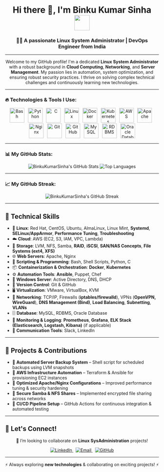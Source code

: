 <h1 align="center">Hi there 👋, I'm Binku Kumar Sinha <img src="https://media.giphy.com/media/hvKD2o4I0LhY9NlT2W/giphy.gif" width="50" style="vertical-align: middle;"></h1>  
<h3 align="center">👨‍💻 A passionate Linux System Administrator | DevOps Engineer from India</h3>  

---

<p align="center">
    Welcome to my GitHub profile! I'm a dedicated <b>Linux System Administrator</b> with a robust background in <b>Cloud Computing</b>, <b>Networking</b>, and <b>Server Management</b>. My passion lies in automation, system optimization, and ensuring robust security practices. I thrive on solving complex technical challenges and continuously learning new technologies.
</p>

---

### 🔥 Technologies & Tools I Use:

<p align="center">
    <img src="https://img.icons8.com/color/48/000000/bash.png" alt="Bash" width="48" height="48" title="Bash Scripting"> &nbsp;
    <img src="https://img.icons8.com/color/48/000000/python.png" alt="Python" width="48" height="48" title="Python Programming"> &nbsp;
    <img src="https://img.icons8.com/color/48/000000/c-programming.png" alt="C" width="48" height="48" title="C Programming"> &nbsp;
    <img src="https://img.icons8.com/color/48/000000/linux.png" alt="Linux" width="48" height="48" title="Linux Operating System"> &nbsp;
    <img src="https://img.icons8.com/color/48/000000/docker.png" alt="Docker" width="48" height="48" title="Docker Containerization"> &nbsp;
    <img src="https://img.icons8.com/color/48/000000/kubernetes.png" alt="Kubernetes" width="48" height="48" title="Kubernetes Orchestration"> &nbsp;
    <img src="https://img.icons8.com/color/48/000000/amazon-web-services.png" alt="AWS" width="48" height="48" title="Amazon Web Services"> &nbsp;
    <img src="./assets/icons/apache.png" alt="Apache" width="48" height="48" title="Apache HTTP Server"> &nbsp;
    <img src="https://img.icons8.com/color/48/000000/nginx.png" alt="Nginx" width="48" height="48" title="Nginx Web Server"> &nbsp;
    <img src="https://img.icons8.com/color/48/000000/git.png" alt="Git" width="48" height="48" title="Git Version Control"> &nbsp;
    <img src="https://img.icons8.com/color/48/000000/github.png" alt="GitHub" width="48" height="48" title="GitHub"> &nbsp;
    <img src="https://img.icons8.com/color/48/000000/mysql-logo.png" alt="MySQL" width="48" height="48" title="MySQL Database"> &nbsp;
    <img src="https://img.icons8.com/color/48/000000/database.png" alt="RDBMS" width="48" height="48" title="Relational Database Management Systems"> &nbsp;
    <img src="https://img.icons8.com/color/48/000000/oracle.png" alt="Oracle Database" width="48" height="48" title="Oracle Database">
</p>

---

### 📊 My GitHub Stats:

<p align="center">
    <img src="https://github-readme-stats.vercel.app/api?username=BinkuKumarSinha&show_icons=true&theme=dark&include_all_commits=true&count_private=true&line_height=21" alt="BinkuKumarSinha's GitHub Stats"/>
    <img src="https://github-readme-stats.vercel.app/api/top-langs/?username=BinkuKumarSinha&layout=compact&theme=dark&hide_title=true&langs_count=6&line_height=21" alt="Top Languages"/>
</p>

---

### 📈 My GitHub Streak:

<p align="center">
    <img src="https://github-readme-streak-stats.herokuapp.com/?user=BinkuKumarSinha&theme=dark&hide_border=true&date_format=M%20j%5B%2C%20Y%5D" alt="BinkuKumarSinha's GitHub Streak"/>
</p>

---

## 🔧 Technical Skills  
- 🐧 **Linux**: Red Hat, CentOS, Ubuntu, AlmaLinux, Linux Mint, **Systemd**, **SELinux/AppArmor**, **Performance Tuning**, **Troubleshooting**
- ☁️ **Cloud**: AWS (EC2, S3, IAM, VPC, Lambda)  
- 💾 **Storage**: LVM, NFS, Samba, **RAID**, **iSCSI**, **SAN/NAS Concepts**, **File Systems (ext4, XFS)**
- 🌐 **Web Servers**: Apache, Nginx  
- 📝 **Scripting & Programming**: Bash, Shell Scripts, Python, C  
- 📦 **Containerization & Orchestration**: **Docker**, **Kubernetes**
- ⚙️ **Automation Tools**: **Ansible**, Puppet, Chef
- 🏢 **Windows Server**: Active Directory, DNS, DHCP  
- 🔗 **Version Control**: Git & GitHub  
- 🖥️ **Virtualization**: VMware, VirtualBox, KVM  
- 🔌 **Networking**: TCP/IP, Firewalls (**iptables/firewalld**), VPNs (**OpenVPN, WireGuard**), **DNS Management (Bind)**, **Load Balancing**, **Subnetting**, **VLANs**
-  🗄️ **Database**: MySQL, RDBMS, Oracle Database   
- 📡 **Monitoring & Logging**: **Prometheus**, **Grafana**, **ELK Stack (Elasticsearch, Logstash, Kibana)** (if applicable)
- 💬 **Communication Tools**: Slack, LinkedIn  

---

## 🚀 Projects & Contributions  
- 🔹 **Automated Server Backup System** – Shell script for scheduled backups using LVM snapshots  
- 🔹 **AWS Infrastructure Automation** – Terraform & Ansible for provisioning EC2 instances  
- 🔹 **Optimized Apache/Nginx Configurations** – Improved performance tuning & security hardening  
- 🔹 **Secure Samba & NFS Shares** – Implemented encrypted file sharing across networks  
- 🔹 **CI/CD Pipeline Setup** – GitHub Actions for continuous integration & automated testing  

---

## 🤝 Let's Connect!

<p align="center">
    👯 I’m looking to collaborate on <b>Linux SysAdministration</b> projects!
</p>

<p align="center">
    <a href="http://www.linkedin.com/in/binkusinha" target="_blank">
        <img src="https://img.icons8.com/color/48/000000/linkedin.png" alt="LinkedIn" title="Connect on LinkedIn">
    </a> &nbsp;
    <a href="mailto:binkukumar38@gmail.com">
        <img src="https://img.icons8.com/color/48/000000/gmail.png" alt="Email" title="Send an Email">
    </a> &nbsp;
    <a href="https://github.com/BinkuKumarSinha" target="_blank">
        <img src="https://img.icons8.com/color/48/000000/github.png" alt="GitHub" title="Visit my GitHub Profile">
    </a>
</p>

---

<p align="center">⚡ Always exploring <b>new technologies</b> & collaborating on exciting projects! ⚡</p>
